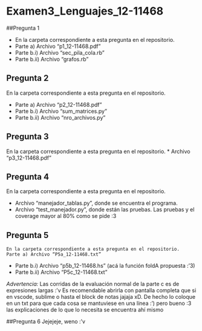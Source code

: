 # Examen3_Lenguajes_12-11468

##Pregunta 1
  * En la carpeta correspondiente a esta pregunta en el repositorio.
  * Parte a) Archivo “p1_12-11468.pdf”
  * Parte b.i) Archivo “sec_pila_cola.rb”
  * Parte b.ii) Archivo “grafos.rb”

## Pregunta 2
En la carpeta correspondiente a esta pregunta en el repositorio.
  * Parte a) Archivo “p2_12-11468.pdf”
  * Parte b.i) Archivo “sum_matrices.py”
  * Parte b.ii) Archivo “nro_archivos.py”

## Pregunta 3
  En la carpeta correspondiente a esta pregunta en el repositorio.
	* Archivo “p3_12-11468.pdf”

## Pregunta 4
En la carpeta correspondiente a esta pregunta en el repositorio.
 * Archivo “manejador_tablas.py”, donde se encuentra el programa.
 * Archivo “test_manejador.py”, donde están las pruebas.
Las pruebas y el coverage mayor al 80% como se pide :3

## Pregunta 5
	En la carpeta correspondiente a esta pregunta en el repositorio.
	Parte a) Archivo “P5a_12-11468.txt”
  * Parte b.i) Archivo “p5b_12-11468.hs” (acá la función foldA propuesta :’3)
  * Parte b.ii) Archivo “P5c_12-11468.txt”

  *Advertencia:* Las corridas de la evaluación normal de la parte c es de expresiones largas :’v
  Es recomendable abrirla con pantalla completa que si en vscode, sublime o hasta el block de notas jajaja xD. De hecho lo coloque en un txt para que cada cosa se mantuviese en una          línea :’) pero bueno :3 las explicaciones de lo que lo necesita se encuentra ahí mismo

##Pregunta 6
Jejejeje, weno :’v

